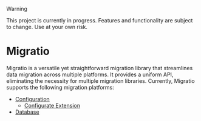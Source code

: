 > [!WARNING]
> This project is currently in progress. Features and functionality are subject to change. Use at your own risk.

# Migratio

Migratio is a versatile yet straightforward migration library that streamlines data migration across multiple platforms. It provides a uniform API, eliminating the necessity for multiple migration libraries. Currently, Migratio supports the following migration platforms:
- [Configuration](migratio-config)
  - [Configurate Extension](migratio-config/migratio-configurate)
- [Database](migratio-database)

